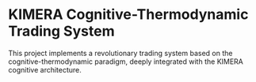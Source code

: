 # KIMERA Cognitive-Thermodynamic Trading System

This project implements a revolutionary trading system based on the cognitive-thermodynamic paradigm, deeply integrated with the KIMERA cognitive architecture.

